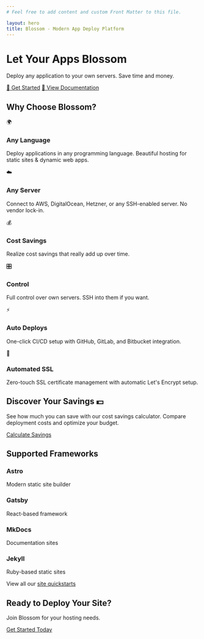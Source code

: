 ```yaml
---
# Feel free to add content and custom Front Matter to this file.

layout: hero
title: Blossom - Modern App Deploy Platform
---
```


<div class="hero">
  <h1>Let Your Apps Blossom</h1>
  <p>Deploy any application to your own servers. Save time and money.</p>
  <div class="cta-buttons">
    <a href="https://blossom-cloud.com" class="cta-button">🚀 Get Started</a>
    <a href="https://docs.blossom-cloud.com" class="cta-button cta-button-docs">📖 View Documentation</a>
  </div>
</div>

## Why Choose Blossom?

<div class="features-grid">
  <div class="feature-card">
    <div class="feature-icon">🌍</div>
    <h3>Any Language</h3>
    <p>Deploy applications in any programming language. Beautiful hosting for static sites & dynamic web apps.</p>
  </div>
  <div class="feature-card">
    <div class="feature-icon">☁️</div>
    <h3>Any Server</h3>
    <p>Connect to AWS, DigitalOcean, Hetzner, or any SSH-enabled server. No vendor lock-in.</p>
  </div>
  <div class="feature-card">
    <div class="feature-icon">💰</div>
    <h3>Cost Savings</h3>
    <p>Realize cost savings that really add up over time.</p>
  </div>
  <div class="feature-card">
    <div class="feature-icon">🎛️</div>
    <h3>Control</h3>
    <p>Full control over own servers. SSH into them if you want.</p>
  </div>
  <div class="feature-card">
    <div class="feature-icon">⚡️</div>
    <h3>Auto Deploys</h3>
    <p>One-click CI/CD setup with GitHub, GitLab, and Bitbucket integration.</p>
  </div>
  <div class="feature-card">
    <div class="feature-icon">🔐</div>
    <h3>Automated SSL</h3>
    <p>Zero-touch SSL certificate management with automatic Let's Encrypt setup.</p>
  </div>
</div>

<div class="cost-savings">
  <h2>Discover Your Savings 💵</h2>
  <p>See how much you can save with our cost savings calculator. Compare deployment costs and optimize your budget.</p>
  <a href="https://www.blossom-cloud.com/pricing/calculator" class="cta-button">Calculate Savings</a>
</div>

## Supported Frameworks

<div class="framework-grid">
  <div class="framework-card">
    <h3>Astro</h3>
    <p>Modern static site builder</p>
  </div>
  <div class="framework-card">
    <h3>Gatsby</h3>
    <p>React-based framework</p>
  </div>
  <div class="framework-card">
    <h3>MkDocs</h3>
    <p>Documentation sites</p>
  </div>
  <div class="framework-card">
    <h3>Jekyll</h3>
    <p>Ruby-based static sites</p>
  </div>
</div>

<div class="view-all">
  <p>View all our <a href="https://www.blossom-cloud.com/quickstarts" target="_blank">site quickstarts</a></p>
</div>

<div class="cta-section">
  <h2>Ready to Deploy Your Site?</h2>
  <p>Join Blossom for your hosting needs.</p>
  <a href="https://blossom-cloud.com" class="cta-button">Get Started Today</a>
</div>


